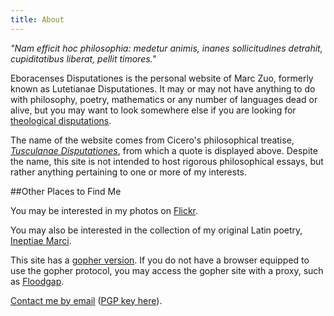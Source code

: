 ```yaml
---
title: About
---
```


_"Nam efficit hoc philosophia: medetur animis, inanes sollicitudines detrahit, cupiditatibus liberat, pellit timores."_

Eboracenses Disputationes is the personal website of Marc Zuo, formerly known as Lutetianae
Disputationes. It may or may not have anything to do with philosophy, poetry, mathematics or any
number of languages dead or alive, but you may want to look somewhere else if you are looking for
[theological disputations](https://en.wikipedia.org/wiki/Disputation).

The name of the website comes from Cicero's philosophical treatise, [_Tusculanae
Disputationes_](https://en.wikipedia.org/wiki/Tusculanae_Disputationes), from which a quote is displayed above. Despite
the name, this site is not intended to host rigorous philosophical essays, but rather anything pertaining to one or more
of my interests.

##Other Places to Find Me

You may be interested in my photos on [Flickr](https://www.flickr.com/photos/zuocius/).

You may also be interested in the collection of my original Latin poetry, [Ineptiae
Marci](http://ineptiae.tumblr.com).

This site has a [gopher version](gopher://gopher.disputation.es). If you do not have a browser
equipped to use the gopher protocol, you may access the gopher site with a proxy, such as
[Floodgap](http://gopher.floodgap.com/gopher/gw?a=gopher://gopher.disputation.es).

[Contact me by email](mailto:marc@disputation.es) ([PGP key here](https://sks-keyservers.net/pks/lookup?op=get&search=0xCD712062CF2A5857)).
